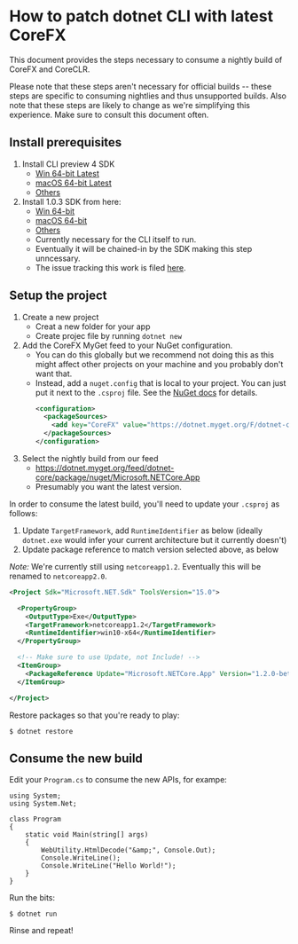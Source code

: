 # How to patch dotnet CLI with latest CoreFX

This document provides the steps necessary to consume a nightly build of CoreFX
and CoreCLR.

Please note that these steps aren't necessary for official builds -- these steps
are specific to consuming nightlies and thus unsupported builds. Also note that
these steps are likely to change as we're simplifying this experience. Make
sure to consult this document often.

## Install prerequisites

1. Install CLI preview 4 SDK
    - [Win 64-bit Latest](https://dotnetcli.blob.core.windows.net/dotnet/Sdk/rel-1.0.0/dotnet-dev-win-x64.latest.exe)
    - [macOS 64-bit Latest](https://dotnetcli.blob.core.windows.net/dotnet/Sdk/rel-1.0.0/dotnet-dev-osx-x64.latest.dmg)
    - [Others](https://github.com/dotnet/cli)
2. Install 1.0.3 SDK from here:
    - [Win 64-bit](https://go.microsoft.com/fwlink/?LinkID=836281)
    - [macOS 64-bit](https://go.microsoft.com/fwlink/?LinkID=836275)
    - [Others](https://www.microsoft.com/net/download/core?v=lts)
    - Currently necessary for the CLI itself to run.
    - Eventually it will be chained-in by the SDK making this step
      unncessary.
    - The issue tracking this work is filed
      [here](https://github.com/dotnet/cli/issues/5194).

## Setup the project

1. Create a new project
    - Creat a new folder for your app
    - Create projec file by running `dotnet new`
2. Add the CoreFX MyGet feed to your NuGet configuration.
    - You can do this globally but we recommend not doing this as this might
      affect other projects on your machine and you probably don't want that.
    - Instead, add a `nuget.config` that is local to your project. You can
      just put it next to the `.csproj` file.
      See the [NuGet docs](https://docs.nuget.org/ndocs/consume-packages/configuring-nuget-behavior)
      for details.
      ```xml
      <configuration>
        <packageSources>
          <add key="CoreFX" value="https://dotnet.myget.org/F/dotnet-core/api/v3/index.json" />
        </packageSources>
      </configuration>
      ```
3. Select the nightly build from our feed
    - <https://dotnet.myget.org/feed/dotnet-core/package/nuget/Microsoft.NETCore.App>
    - Presumably you want the latest version.

In order to consume the latest build, you'll need to update your `.csproj`
as follows:

1. Update `TargetFramework`, add `RuntimeIdentifier` as below (ideally
   `dotnet.exe` would infer your current architecture but it currently doesn't)
2. Update package reference to match version selected above, as below

*Note:* We're currently still using `netcoreapp1.2`. Eventually this will be
renamed to `netcoreapp2.0`.

```xml
<Project Sdk="Microsoft.NET.Sdk" ToolsVersion="15.0">

  <PropertyGroup>
    <OutputType>Exe</OutputType>
    <TargetFramework>netcoreapp1.2</TargetFramework>
    <RuntimeIdentifier>win10-x64</RuntimeIdentifier>
  </PropertyGroup>

  <!-- Make sure to use Update, not Include! -->
  <ItemGroup>
    <PackageReference Update="Microsoft.NETCore.App" Version="1.2.0-beta-001285-00" />
  </ItemGroup>

</Project>
```

Restore packages so that you're ready to play:

```
$ dotnet restore
```

## Consume the new build

Edit your `Program.cs` to consume the new APIs, for exampe:

```CSharp
using System;
using System.Net;

class Program
{
    static void Main(string[] args)
    {
        WebUtility.HtmlDecode("&amp;", Console.Out);
        Console.WriteLine();
        Console.WriteLine("Hello World!");
    }
}
```

Run the bits:

```
$ dotnet run
```

Rinse and repeat!
